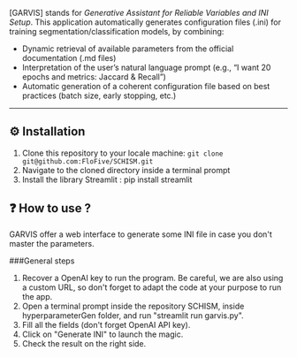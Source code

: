[GARVIS] stands for _Generative Assistant for Reliable Variables and INI Setup_. This application automatically generates configuration files (.ini) for training segmentation/classification models, by combining:
- Dynamic retrieval of available parameters from the official documentation (.md files)
- Interpretation of the user’s natural language prompt (e.g., “I want 20 epochs and metrics: Jaccard & Recall”)
- Automatic generation of a coherent configuration file based on best practices (batch size, early stopping, etc.)
---
## :gear: Installation
1. Clone this repository to your locale machine:
``` git clone git@github.com:FloFive/SCHISM.git ```
2. Navigate to the cloned directory inside a terminal prompt
3. Install the library Streamlit :
    pip install streamlit

## :question: How to use ?

GARVIS offer a web interface to generate some INI file in case you don't master the parameters.

###General steps
1. Recover a OpenAI key to run the program. Be careful, we are also using a custom URL, so don't forget to adapt the code at your purpose to run the app.
2. Open a terminal prompt inside the repository SCHISM, inside hyperparameterGen folder, and run "streamlit run garvis.py".
3. Fill all the fields (don't forget OpenAI API key).
4. Click on "Generate INI" to launch the magic. 
5. Check the result on the right side.
